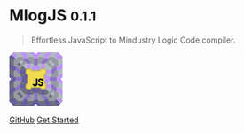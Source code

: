 # MlogJS <small>0.1.1</small>

> Effortless JavaScript to Mindustry Logic Code compiler.

![logo](logo.png)

[GitHub](https://github.com/weisrc/mlogjs)
[Get Started](/getting-started)
